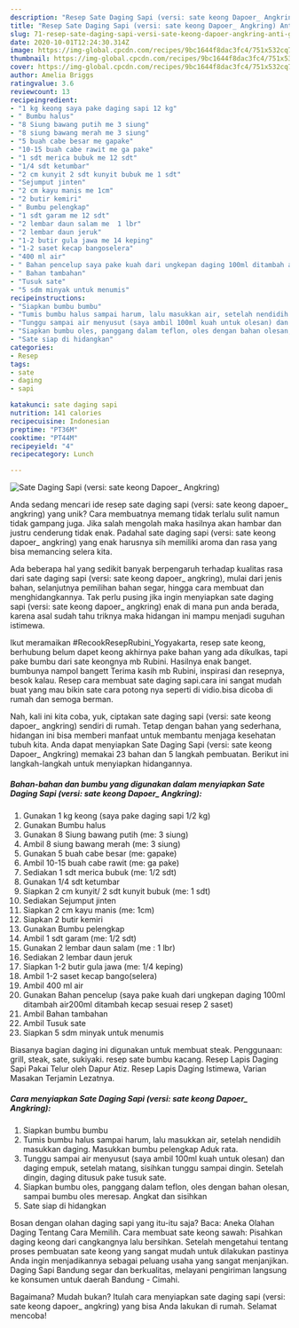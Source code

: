 ```yaml
---
description: "Resep Sate Daging Sapi (versi: sate keong Dapoer_ Angkring) Anti Gagal"
title: "Resep Sate Daging Sapi (versi: sate keong Dapoer_ Angkring) Anti Gagal"
slug: 71-resep-sate-daging-sapi-versi-sate-keong-dapoer-angkring-anti-gagal
date: 2020-10-01T12:24:30.314Z
image: https://img-global.cpcdn.com/recipes/9bc1644f8dac3fc4/751x532cq70/sate-daging-sapi-versi-sate-keong-dapoer_-angkring-foto-resep-utama.jpg
thumbnail: https://img-global.cpcdn.com/recipes/9bc1644f8dac3fc4/751x532cq70/sate-daging-sapi-versi-sate-keong-dapoer_-angkring-foto-resep-utama.jpg
cover: https://img-global.cpcdn.com/recipes/9bc1644f8dac3fc4/751x532cq70/sate-daging-sapi-versi-sate-keong-dapoer_-angkring-foto-resep-utama.jpg
author: Amelia Briggs
ratingvalue: 3.6
reviewcount: 13
recipeingredient:
- "1 kg keong saya pake daging sapi 12 kg"
- " Bumbu halus"
- "8 Siung bawang putih me 3 siung"
- "8 siung bawang merah me 3 siung"
- "5 buah cabe besar me gapake"
- "10-15 buah cabe rawit me ga pake"
- "1 sdt merica bubuk me 12 sdt"
- "1/4 sdt ketumbar"
- "2 cm kunyit 2 sdt kunyit bubuk me 1 sdt"
- "Sejumput jinten"
- "2 cm kayu manis me 1cm"
- "2 butir kemiri"
- " Bumbu pelengkap"
- "1 sdt garam me 12 sdt"
- "2 lembar daun salam me  1 lbr"
- "2 lembar daun jeruk"
- "1-2 butir gula jawa me 14 keping"
- "1-2 saset kecap bangoselera"
- "400 ml air"
- " Bahan pencelup saya pake kuah dari ungkepan daging 100ml ditambah air200ml ditambah kecap sesuai resep 2 saset"
- " Bahan tambahan"
- "Tusuk sate"
- "5 sdm minyak untuk menumis"
recipeinstructions:
- "Siapkan bumbu bumbu"
- "Tumis bumbu halus sampai harum, lalu masukkan air, setelah nendidih masukkan daging. Masukkan bumbu pelengkap Aduk rata."
- "Tunggu sampai air menyusut (saya ambil 100ml kuah untuk olesan) dan daging empuk, setelah matang, sisihkan tunggu sampai dingin. Setelah dingin, daging ditusuk pake tusuk sate."
- "Siapkan bumbu oles, panggang dalam teflon, oles dengan bahan olesan, sampai bumbu oles meresap. Angkat dan sisihkan"
- "Sate siap di hidangkan"
categories:
- Resep
tags:
- sate
- daging
- sapi

katakunci: sate daging sapi 
nutrition: 141 calories
recipecuisine: Indonesian
preptime: "PT36M"
cooktime: "PT44M"
recipeyield: "4"
recipecategory: Lunch

---
```



![Sate Daging Sapi (versi: sate keong Dapoer_ Angkring)](https://img-global.cpcdn.com/recipes/9bc1644f8dac3fc4/751x532cq70/sate-daging-sapi-versi-sate-keong-dapoer_-angkring-foto-resep-utama.jpg)

Anda sedang mencari ide resep sate daging sapi (versi: sate keong dapoer_ angkring) yang unik? Cara membuatnya memang tidak terlalu sulit namun tidak gampang juga. Jika salah mengolah maka hasilnya akan hambar dan justru cenderung tidak enak. Padahal sate daging sapi (versi: sate keong dapoer_ angkring) yang enak harusnya sih memiliki aroma dan rasa yang bisa memancing selera kita.

Ada beberapa hal yang sedikit banyak berpengaruh terhadap kualitas rasa dari sate daging sapi (versi: sate keong dapoer_ angkring), mulai dari jenis bahan, selanjutnya pemilihan bahan segar, hingga cara membuat dan menghidangkannya. Tak perlu pusing jika ingin menyiapkan sate daging sapi (versi: sate keong dapoer_ angkring) enak di mana pun anda berada, karena asal sudah tahu triknya maka hidangan ini mampu menjadi suguhan istimewa.

Ikut meramaikan #RecookResepRubini_Yogyakarta, resep sate keong, berhubung belum dapet keong akhirnya pake bahan yang ada dikulkas, tapi pake bumbu dari sate keongnya mb Rubini. Hasilnya enak banget. bumbunya nampol bangett Terima kasih mb Rubini, inspirasi dan resepnya, besok kalau. Resep cara membuat sate daging sapi.cara ini sangat mudah buat yang mau bikin sate cara potong nya seperti di vidio.bisa dicoba di rumah dan semoga berman.


Nah, kali ini kita coba, yuk, ciptakan sate daging sapi (versi: sate keong dapoer_ angkring) sendiri di rumah. Tetap dengan bahan yang sederhana, hidangan ini bisa memberi manfaat untuk membantu menjaga kesehatan tubuh kita. Anda dapat menyiapkan Sate Daging Sapi (versi: sate keong Dapoer_ Angkring) memakai 23 bahan dan 5 langkah pembuatan. Berikut ini langkah-langkah untuk menyiapkan hidangannya.

<!--inarticleads1-->

##### Bahan-bahan dan bumbu yang digunakan dalam menyiapkan Sate Daging Sapi (versi: sate keong Dapoer_ Angkring):

1. Gunakan 1 kg keong (saya pake daging sapi 1/2 kg)
1. Gunakan  Bumbu halus
1. Gunakan 8 Siung bawang putih (me: 3 siung)
1. Ambil 8 siung bawang merah (me: 3 siung)
1. Gunakan 5 buah cabe besar (me: gapake)
1. Ambil 10-15 buah cabe rawit (me: ga pake)
1. Sediakan 1 sdt merica bubuk (me: 1/2 sdt)
1. Gunakan 1/4 sdt ketumbar
1. Siapkan 2 cm kunyit/ 2 sdt kunyit bubuk (me: 1 sdt)
1. Sediakan Sejumput jinten
1. Siapkan 2 cm kayu manis (me: 1cm)
1. Siapkan 2 butir kemiri
1. Gunakan  Bumbu pelengkap
1. Ambil 1 sdt garam (me: 1/2 sdt)
1. Gunakan 2 lembar daun salam (me : 1 lbr)
1. Sediakan 2 lembar daun jeruk
1. Siapkan 1-2 butir gula jawa (me: 1/4 keping)
1. Ambil 1-2 saset kecap bango(selera)
1. Ambil 400 ml air
1. Gunakan  Bahan pencelup (saya pake kuah dari ungkepan daging 100ml ditambah air200ml ditambah kecap sesuai resep 2 saset)
1. Ambil  Bahan tambahan
1. Ambil Tusuk sate
1. Siapkan 5 sdm minyak untuk menumis


Biasanya bagian daging ini digunakan untuk membuat steak. Penggunaan: grill, steak, sate, sukiyaki. resep sate bumbu kacang. Resep Lapis Daging Sapi Pakai Telur oleh Dapur Atiz. Resep Lapis Daging Istimewa, Varian Masakan Terjamin Lezatnya. 

<!--inarticleads2-->

##### Cara menyiapkan Sate Daging Sapi (versi: sate keong Dapoer_ Angkring):

1. Siapkan bumbu bumbu
1. Tumis bumbu halus sampai harum, lalu masukkan air, setelah nendidih masukkan daging. Masukkan bumbu pelengkap Aduk rata.
1. Tunggu sampai air menyusut (saya ambil 100ml kuah untuk olesan) dan daging empuk, setelah matang, sisihkan tunggu sampai dingin. Setelah dingin, daging ditusuk pake tusuk sate.
1. Siapkan bumbu oles, panggang dalam teflon, oles dengan bahan olesan, sampai bumbu oles meresap. Angkat dan sisihkan
1. Sate siap di hidangkan


Bosan dengan olahan daging sapi yang itu-itu saja? Baca: Aneka Olahan Daging Tentang Cara Memilih. Cara membuat sate keong sawah: Pisahkan daging keong dari cangkangnya lalu bersihkan. Setelah mengetahui tentang proses pembuatan sate keong yang sangat mudah untuk dilakukan pastinya Anda ingin menjadikannya sebagai peluang usaha yang sangat menjanjikan. Daging Sapi Bandung segar dan berkualitas, melayani pengiriman langsung ke konsumen untuk daerah Bandung - Cimahi. 

Bagaimana? Mudah bukan? Itulah cara menyiapkan sate daging sapi (versi: sate keong dapoer_ angkring) yang bisa Anda lakukan di rumah. Selamat mencoba!
